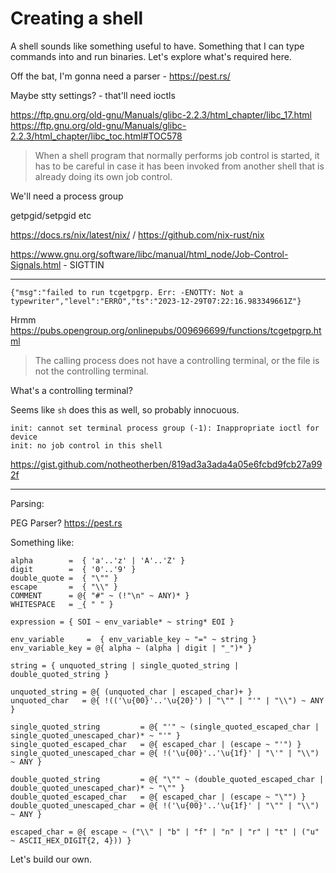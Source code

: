 # Creating a shell

A shell sounds like something useful to have. Something that I can type commands into and run binaries. Let's explore what's required here.

Off the bat, I'm gonna need a parser - https://pest.rs/

Maybe stty settings? - that'll need ioctls

https://ftp.gnu.org/old-gnu/Manuals/glibc-2.2.3/html_chapter/libc_17.html
https://ftp.gnu.org/old-gnu/Manuals/glibc-2.2.3/html_chapter/libc_toc.html#TOC578

> When a shell program that normally performs job control is started, it has to be careful in case it has been invoked from another shell that is already doing its own job control. 

We'll need a process group

getpgid/setpgid etc

https://docs.rs/nix/latest/nix/ / https://github.com/nix-rust/nix


https://www.gnu.org/software/libc/manual/html_node/Job-Control-Signals.html - SIGTTIN

---

```
{"msg":"failed to run tcgetpgrp. Err: -ENOTTY: Not a typewriter","level":"ERRO","ts":"2023-12-29T07:22:16.983349661Z"}
```

Hrmm https://pubs.opengroup.org/onlinepubs/009696699/functions/tcgetpgrp.html

> The calling process does not have a controlling terminal, or the file is not the controlling terminal.

What's a controlling terminal?

Seems like `sh` does this as well, so probably innocuous.

```
init: cannot set terminal process group (-1): Inappropriate ioctl for device
init: no job control in this shell
```

https://gist.github.com/notheotherben/819ad3a3ada4a05e6fcbd9fcb27a992f

---

Parsing:

PEG Parser? https://pest.rs

Something like:

```
alpha        =  { 'a'..'z' | 'A'..'Z' }
digit        =  { '0'..'9' }
double_quote =  { "\"" }
escape       =  { "\\" }
COMMENT      = @{ "#" ~ (!"\n" ~ ANY)* }
WHITESPACE   = _{ " " }

expression = { SOI ~ env_variable* ~ string* EOI }

env_variable     =  { env_variable_key ~ "=" ~ string }
env_variable_key = @{ alpha ~ (alpha | digit | "_")* }

string = { unquoted_string | single_quoted_string | double_quoted_string }

unquoted_string = @{ (unquoted_char | escaped_char)+ }
unquoted_char   = @{ !(('\u{00}'..'\u{20}') | "\"" | "'" | "\\") ~ ANY }

single_quoted_string         = @{ "'" ~ (single_quoted_escaped_char | single_quoted_unescaped_char)* ~ "'" }
single_quoted_escaped_char   = @{ escaped_char | (escape ~ "'") }
single_quoted_unescaped_char = @{ !('\u{00}'..'\u{1f}' | "\'" | "\\") ~ ANY }

double_quoted_string         = @{ "\"" ~ (double_quoted_escaped_char | double_quoted_unescaped_char)* ~ "\"" }
double_quoted_escaped_char   = @{ escaped_char | (escape ~ "\"") }
double_quoted_unescaped_char = @{ !('\u{00}'..'\u{1f}' | "\"" | "\\") ~ ANY }

escaped_char = @{ escape ~ ("\\" | "b" | "f" | "n" | "r" | "t" | ("u" ~ ASCII_HEX_DIGIT{2, 4})) }
```

Let's build our own.

